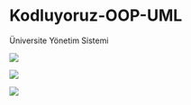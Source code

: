 # Kodluyoruz-OOP-UML

Üniversite Yönetim Sistemi

![](https://user-images.githubusercontent.com/65500826/151663358-0494d792-80d0-42a8-8985-0c485164bea1.png)

![](https://user-images.githubusercontent.com/65500826/151705219-419edeb9-9299-4dba-9ad6-9df6834573de.png)

![](https://user-images.githubusercontent.com/65500826/156532910-1e9d5276-7b3f-4d16-a69c-c6326579b8b2.png)
